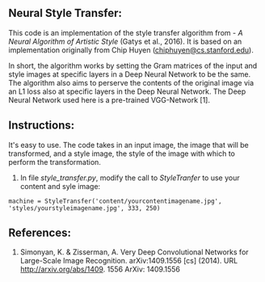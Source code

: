 ## Neural Style Transfer:
This code is an implementation of the style transfer algorithm from - *A Neural Algorithm of Artistic Style* (Gatys et al., 2016).  It is based on an implementation originally from Chip Huyen (chiphuyen@cs.stanford.edu).

In short, the algorithm works by setting the Gram matrices of the input and style images at specific layers in a Deep Neural Network to be the same.  The algorithm also aims to perserve the contents of the original image via an L1 loss also at specific layers in the Deep Neural Network.  The Deep Neural Network used here is a pre-trained VGG-Network [1].


## Instructions:
It's easy to use.  The code takes in an input image, the image that will be transformed, and a style image, the style of the image with which to perform the transformation.  
1. In file *style_transfer.py*, modify the call to *StyleTranfer* to use your content and syle image:
```
machine = StyleTransfer('content/yourcontentimagename.jpg', 'styles/yourstyleimagename.jpg', 333, 250)
```


## References:
1. Simonyan, K. & Zisserman, A. Very Deep Convolutional Networks for Large-Scale Image
Recognition. arXiv:1409.1556 [cs] (2014). URL http://arxiv.org/abs/1409.
1556 ArXiv: 1409.1556
